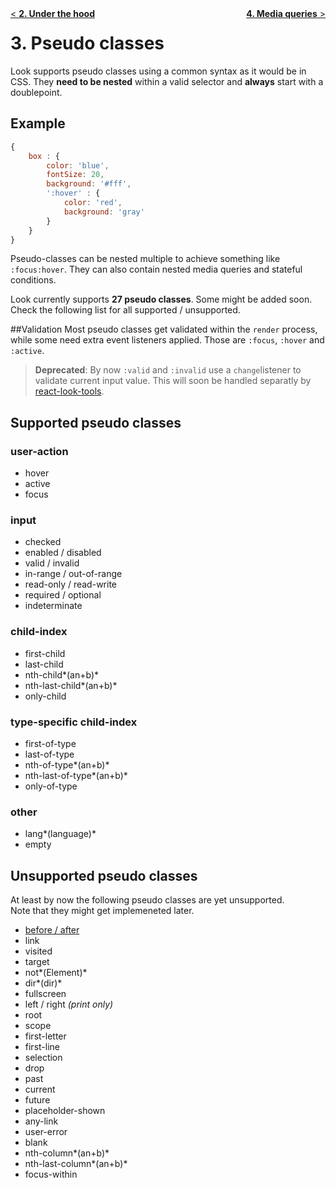 <div style="float:left"><a href="UnderTheHood.md">< <b>2. Under the hood</b></a></div>
<div style="float:right"><a href="MediaQueries.md"><b>4. Media queries</b> ></a></div>

# 3. Pseudo classes

Look supports pseudo classes using a common syntax as it would be in CSS. They **need to be nested** within a valid selector and **always** start with a doublepoint.

## Example
```javascript
{
	box : {
		color: 'blue',
		fontSize: 20,
		background: '#fff',
		':hover' : {
			color: 'red',
			background: 'gray'
		}
	}
}
```
Pseudo-classes can be nested multiple to achieve something like `:focus:hover`. They can also contain nested media queries and stateful conditions.

Look currently supports **27 pseudo classes**. Some might be added soon. Check the following list for all supported / unsupported.

##Validation
Most pseudo classes get validated within the `render` process, while some need extra event listeners applied. Those are `:focus`, `:hover` and `:active`.

> **Deprecated**: By now `:valid` and `:invalid` use a `change`listener to validate current input value. This will soon be handled separatly by [react-look-tools](http://github.com/rofrischmann/react-look-tools).

## Supported pseudo classes
### user-action
* hover
* active
* focus

### input
* checked
* enabled / disabled
* valid / invalid
* in-range / out-of-range
* read-only / read-write
* required / optional
* indeterminate

### child-index
* first-child
* last-child
* nth-child*(an+b)*
* nth-last-child*(an+b)*
* only-child

### type-specific child-index
* first-of-type
* last-of-type
* nth-of-type*(an+b)*
* nth-last-of-type*(an+b)*
* only-of-type

### other
* lang*(language)*
* empty

## Unsupported pseudo classes
At least by now the following pseudo classes are yet unsupported. <br>
Note that they might get implemeneted later.

* [before / after](https://github.com/rofrischmann/react-look/issues/24)
* link
* visited
* target
* not*(Element)*
* dir*(dir)*
* fullscreen
* left / right *(print only)*
* root
* scope
* first-letter
* first-line
* selection
* drop
* past 
* current 
* future 
* placeholder-shown 
* any-link
* user-error
* blank
* nth-column*(an+b)*
* nth-last-column*(an+b)*
* focus-within


